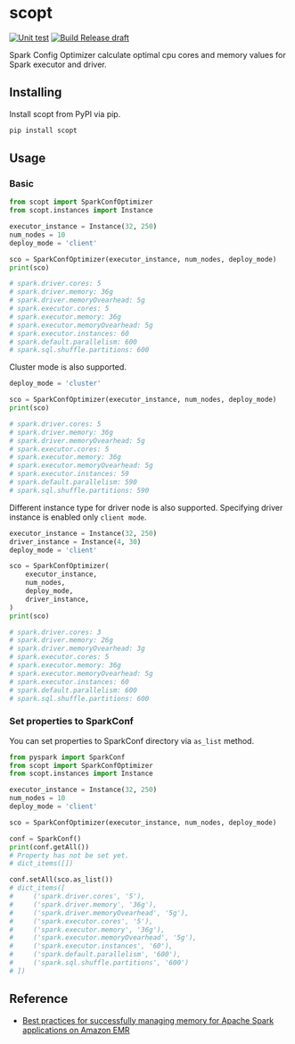 # scopt

[![Unit test](https://github.com/KanchiShimono/scopt/actions/workflows/test.yml/badge.svg)](https://github.com/KanchiShimono/scopt/actions/workflows/test.yml)
[![Build Release draft](https://github.com/KanchiShimono/scopt/actions/workflows/release-drafter.yaml/badge.svg)](https://github.com/KanchiShimono/scopt/actions/workflows/release-drafter.yaml)

Spark Config Optimizer calculate optimal cpu cores and memory values for Spark executor and driver.

## Installing

Install scopt from PyPI via pip.

```sh
pip install scopt
```

## Usage

### Basic

```python
from scopt import SparkConfOptimizer
from scopt.instances import Instance

executor_instance = Instance(32, 250)
num_nodes = 10
deploy_mode = 'client'

sco = SparkConfOptimizer(executor_instance, num_nodes, deploy_mode)
print(sco)

# spark.driver.cores: 5
# spark.driver.memory: 36g
# spark.driver.memoryOvearhead: 5g
# spark.executor.cores: 5
# spark.executor.memory: 36g
# spark.executor.memoryOvearhead: 5g
# spark.executor.instances: 60
# spark.default.parallelism: 600
# spark.sql.shuffle.partitions: 600
```

Cluster mode is also supported.

```python
deploy_mode = 'cluster'

sco = SparkConfOptimizer(executor_instance, num_nodes, deploy_mode)
print(sco)

# spark.driver.cores: 5
# spark.driver.memory: 36g
# spark.driver.memoryOvearhead: 5g
# spark.executor.cores: 5
# spark.executor.memory: 36g
# spark.executor.memoryOvearhead: 5g
# spark.executor.instances: 59
# spark.default.parallelism: 590
# spark.sql.shuffle.partitions: 590
```

Different instance type for driver node is also supported.
Specifying driver instance is enabled only `client mode`.

```python
executor_instance = Instance(32, 250)
driver_instance = Instance(4, 30)
deploy_mode = 'client'

sco = SparkConfOptimizer(
    executor_instance,
    num_nodes,
    deploy_mode,
    driver_instance,
)
print(sco)

# spark.driver.cores: 3
# spark.driver.memory: 26g
# spark.driver.memoryOvearhead: 3g
# spark.executor.cores: 5
# spark.executor.memory: 36g
# spark.executor.memoryOvearhead: 5g
# spark.executor.instances: 60
# spark.default.parallelism: 600
# spark.sql.shuffle.partitions: 600
```

### Set properties to SparkConf

You can set properties to SparkConf directory via `as_list` method.

```python
from pyspark import SparkConf
from scopt import SparkConfOptimizer
from scopt.instances import Instance

executor_instance = Instance(32, 250)
num_nodes = 10
deploy_mode = 'client'

sco = SparkConfOptimizer(executor_instance, num_nodes, deploy_mode)

conf = SparkConf()
print(conf.getAll())
# Property has not be set yet.
# dict_items([])

conf.setAll(sco.as_list())
# dict_items([
#     ('spark.driver.cores', '5'),
#     ('spark.driver.memory', '36g'),
#     ('spark.driver.memoryOvearhead', '5g'),
#     ('spark.executor.cores', '5'),
#     ('spark.executor.memory', '36g'),
#     ('spark.executor.memoryOvearhead', '5g'),
#     ('spark.executor.instances', '60'),
#     ('spark.default.parallelism', '600'),
#     ('spark.sql.shuffle.partitions', '600')
# ])
```

## Reference

- [Best practices for successfully managing memory for Apache Spark applications on Amazon EMR](https://aws.amazon.com/jp/blogs/big-data/best-practices-for-successfully-managing-memory-for-apache-spark-applications-on-amazon-emr/)
